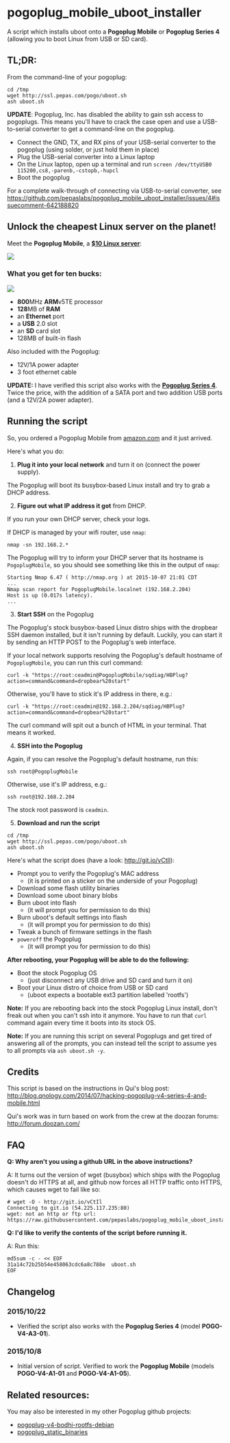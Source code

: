 # pogoplug_mobile_uboot_installer
A script which installs uboot onto a **Pogoplug Mobile** or **Pogoplug Series 4** (allowing you to boot Linux from USB or SD card).

## TL;DR:

From the command-line of your pogoplug:

```
cd /tmp
wget http://ssl.pepas.com/pogo/uboot.sh
ash uboot.sh
```

**UPDATE**: Pogoplug, Inc. has disabled the ability to gain ssh access to pogoplugs.  This means you'll have to crack the case open and use a USB-to-serial converter to get a command-line on the pogoplug.
- Connect the GND, TX, and RX pins of your USB-serial converter to the pogoplug (using solder, or just hold them in place)
- Plug the USB-serial converter into a Linux laptop
- On the Linux laptop, open up a terminal and run `screen /dev/ttyUSB0 115200,cs8,-parenb,-cstopb,-hupcl`
- Boot the pogoplug

For a complete walk-through of connecting via USB-to-serial converter, see https://github.com/pepaslabs/pogoplug_mobile_uboot_installer/issues/4#issuecomment-642188820


## Unlock the cheapest Linux server on the planet!

Meet the **Pogoplug Mobile**, a **[$10 Linux server](http://www.amazon.com/Pogoplug-Backup-Sharing-Discontinued-Manufacturer/dp/B005GM1Q1O)**:

![](https://raw.githubusercontent.com/pepaslabs/pogoplug_mobile_uboot_installer/master/.github_media/Pogoplug.jpg)

### What you get for ten bucks:

![](https://raw.githubusercontent.com/pepaslabs/pogoplug_mobile_uboot_installer/master/.github_media/Pogoplug_Mobile_Rear.jpg)

* **800**MHz **ARM**v5TE processor
* **128**MB of **RAM**
* an **Ethernet** port
* a **USB** 2.0 slot
* an **SD** card slot
* 128MB of built-in flash

Also included with the Pogoplug:
* 12V/1A power adapter
* 3 foot ethernet cable

**UPDATE:** I have verified this script also works with the **[Pogoplug Series 4](http://www.amazon.com/Pogoplug-Series-4-Backup-Device/dp/B006I5MKZY)**.  Twice the price, with the addition of a SATA port and two addition USB ports (and a 12V/2A power adapter).

## Running the script

So, you ordered a Pogoplug Mobile from [amazon.com](http://www.amazon.com/Pogoplug-Backup-Sharing-Discontinued-Manufacturer/dp/B005GM1Q1O) and it just arrived.

Here's what you do:

1. **Plug it into your local network** and turn it on (connect the power supply).

The Pogoplug will boot its busybox-based Linux install and try to grab a DHCP address.

2. **Figure out what IP address it got** from DHCP.

If you run your own DHCP server, check your logs.
   
If DHCP is managed by your wifi router, use `nmap`:
   
`nmap -sn 192.168.2.*`
   
The Pogoplug will try to inform your DHCP server that its hostname is `PogoplugMobile`, so you should see something like this in the output of `nmap`:
   
```
Starting Nmap 6.47 ( http://nmap.org ) at 2015-10-07 21:01 CDT
...
Nmap scan report for PogoplugMobile.localnet (192.168.2.204)
Host is up (0.017s latency).
...
```

3. **Start SSH** on the Pogoplug

The Pogoplug's stock busybox-based Linux distro ships with the dropbear SSH daemon installed, but it isn't running by default.  Luckily, you can start it by sending an HTTP POST to the Pogoplug's web interface.
   
If your local network supports resolving the Pogoplug's default hostname of `PogoplugMobile`, you can run this curl command:
   
`curl -k "https://root:ceadmin@PogoplugMobile/sqdiag/HBPlug?action=command&command=dropbear%20start"`
   
Otherwise, you'll have to stick it's IP address in there, e.g.:
   
`curl -k "https://root:ceadmin@192.168.2.204/sqdiag/HBPlug?action=command&command=dropbear%20start"`
   
The curl command will spit out a bunch of HTML in your terminal.  That means it worked.
   
4. **SSH into the Pogoplug**

Again, if you can resolve the Pogoplug's default hostname, run this:
   
`ssh root@PogoplugMobile`
   
Otherwise, use it's IP address, e.g.:

`ssh root@192.168.2.204`
   
The stock root password is `ceadmin`.
   
5. **Download and run the script**

```
cd /tmp
wget http://ssl.pepas.com/pogo/uboot.sh
ash uboot.sh
```

Here's what the script does (have a look: http://git.io/vCtIl):
* Prompt you to verify the Pogoplug's MAC address
  * (it is printed on a sticker on the underside of your Pogoplug)
* Download some flash utility binaries
* Download some uboot binary blobs
* Burn uboot into flash
  * (it will prompt you for permission to do this)
* Burn uboot's default settings into flash
  * (it will prompt you for permission to do this)
* Tweak a bunch of firmware settings in the flash
* `poweroff` the Pogoplug
  * (it will prompt you for permission to do this)

**After rebooting, your Pogoplug will be able to do the following:**
* Boot the stock Pogoplug OS
  * (just disconnect any USB drive and SD card and turn it on)
* Boot your Linux distro of choice from USB or SD card
  * (uboot expects a bootable ext3 partition labelled 'rootfs')

**Note:** If you are rebooting back into the stock Pogoplug Linux install, don't freak out when you can't ssh into it anymore.  You have to run that `curl` command again every time it boots into its stock OS.

**Note:** If you are running this script on several Pogoplugs and get tired of answering all of the prompts, you can instead tell the script to assume yes to all prompts via `ash uboot.sh -y`.

## Credits

This script is based on the instructions in Qui's blog post: http://blog.qnology.com/2014/07/hacking-pogoplug-v4-series-4-and-mobile.html

Qui's work was in turn based on work from the crew at the doozan forums: http://forum.doozan.com/

## FAQ

**Q: Why aren't you using a github URL in the above instructions?**

A: It turns out the version of wget (busybox) which ships with the Pogoplug doesn't do HTTPS at all, and github now forces all HTTP traffic onto HTTPS, which causes wget to fail like so:

```
# wget -O - http://git.io/vCtIl
Connecting to git.io (54.225.117.235:80)
wget: not an http or ftp url: https://raw.githubusercontent.com/pepaslabs/pogoplug_mobile_uboot_installer/master/pogoplug_mobile_uboot_installer.sh
```

**Q: I'd like to verify the contents of the script before running it.**

A: Run this:

```
md5sum -c - << EOF
31a14c72b25b54e458063cdc6a8c788e  uboot.sh
EOF
```

## Changelog

### 2015/10/22

* Verified the script also works with the **Pogoplug Series 4** (model **POGO-V4-A3-01**).

### 2015/10/8

* Initial version of script.  Verified to work the **Pogoplug Mobile** (models **POGO-V4-A1-01** and **POGO-V4-A1-05**).


## Related resources:

You may also be interested in my other Pogoplug github projects:

* [pogoplug-v4-bodhi-rootfs-debian](https://github.com/pepaslabs/pogoplug-v4-bodhi-rootfs-debian)
* [pogoplug_static_binaries](https://github.com/pepaslabs/pogoplug_static_binaries)
